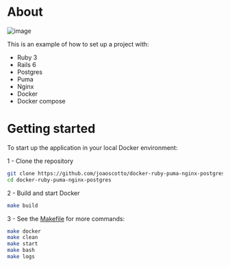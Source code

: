 # About

![image](https://user-images.githubusercontent.com/2126076/108412562-b3655700-7208-11eb-9c86-d32c50a9f092.png)

This is an example of how to set up a project with:

- Ruby 3
- Rails 6
- Postgres
- Puma
- Nginx
- Docker
- Docker compose

# Getting started

To start up the application in your local Docker environment:

1 - Clone the repository
```bash
git clone https://github.com/joaoscotto/docker-ruby-puma-nginx-postgres.git
cd docker-ruby-puma-nginx-postgres
```

2 - Build and start Docker
```bash
make build
```

3 - See the [Makefile](https://github.com/joaoscotto/docker-ruby-puma-nginx-postgres/blob/master/Makefile) for more commands:
```bash
make docker
make clean
make start
make bash
make logs
```
